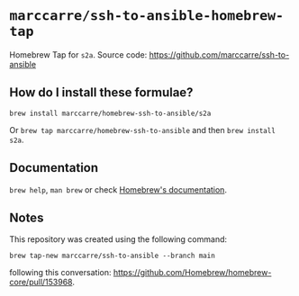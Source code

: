 # `marccarre/ssh-to-ansible-homebrew-tap`

Homebrew Tap for `s2a`.
Source code: https://github.com/marccarre/ssh-to-ansible

## How do I install these formulae?

`brew install marccarre/homebrew-ssh-to-ansible/s2a`

Or `brew tap marccarre/homebrew-ssh-to-ansible` and then `brew install s2a`.

## Documentation

`brew help`, `man brew` or check [Homebrew's documentation](https://docs.brew.sh).

## Notes

This repository was created using the following command:

```console
brew tap-new marccarre/ssh-to-ansible --branch main
```

following this conversation: https://github.com/Homebrew/homebrew-core/pull/153968.
